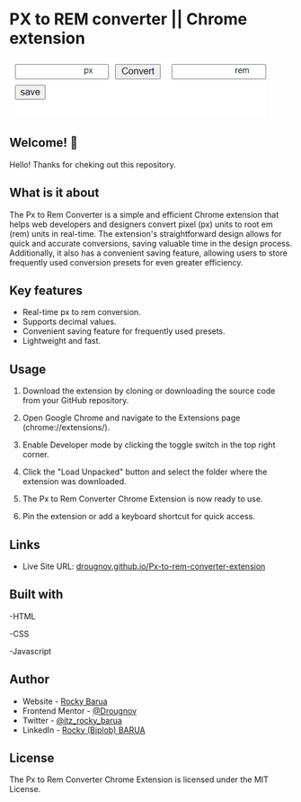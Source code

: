 # PX to REM converter || Chrome extension

![Design preview for px to rem converter](./images/screenshot.png)

## Welcome! 👋

Hello! Thanks for cheking out this repository.

## What is it about

The Px to Rem Converter is a simple and efficient Chrome extension that helps web developers and designers convert pixel (px) units to root em (rem) units in real-time. The extension's straightforward design allows for quick and accurate conversions, saving valuable time in the design process. Additionally, it also has a convenient saving feature, allowing users to store frequently used conversion presets for even greater efficiency.

## Key features

- Real-time px to rem conversion.
- Supports decimal values.
- Convenient saving feature for frequently used presets.
- Lightweight and fast.

## Usage

1. Download the extension by cloning or downloading the source code from your GitHub repository.

2. Open Google Chrome and navigate to the Extensions page (chrome://extensions/).

3. Enable Developer mode by clicking the toggle switch in the top right corner.

4. Click the "Load Unpacked" button and select the folder where the extension was downloaded.

5. The Px to Rem Converter Chrome Extension is now ready to use.

6. Pin the extension or add a keyboard shortcut for quick access.

## Links

- Live Site URL: [drougnov.github.io/Px-to-rem-converter-extension](https://drougnov.github.io/Px-to-rem-converter-extension)

## Built with

-HTML

-CSS

-Javascript

## Author

- Website - [Rocky Barua](https://rockybarua.netlify.app)
- Frontend Mentor - [@Drougnov](https://www.frontendmentor.io/profile/Drougnov)
- Twitter - [@itz_rocky_barua](https://twitter.com/itz_rocky_barua)
- LinkedIn - [Rocky (Biplob) BARUA](https://www.linkedin.com/in/rockybarua)

## License

The Px to Rem Converter Chrome Extension is licensed under the MIT License.
